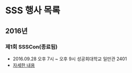 # SSS 행사 목록

## 2016년

### 제1회 SSSCon(종료됨)
 - 2016.09.28 오후 7시 ~ 오후 9시 성공회대학교 일만관 2401
 - [자세한 내용](ssscon1st.md)
